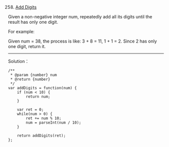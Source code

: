 258. [Add Digits](https://leetcode.com/problems/add-digits/)

Given a non-negative integer num, repeatedly add all its digits until the result has only one digit.

For example:

Given num = 38, the process is like: 3 + 8 = 11, 1 + 1 = 2. Since 2 has only one digit, return it.

---
Solution：

    /**
     * @param {number} num
     * @return {number}
     */
    var addDigits = function(num) {
        if (num < 10) {
            return num;
        }
        
        var ret = 0;
        while(num > 0) {
            ret += num % 10;
            num = parseInt(num / 10);
        }
        
        return addDigits(ret);
    };